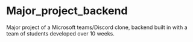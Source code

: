 # Major_project_backend

Major project of a Microsoft teams/Discord clone, backend built in with a team of students developed over 10 weeks.
